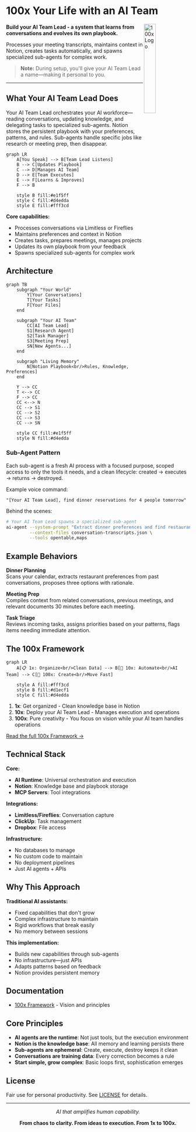 # 100x Your Life with an AI Team

<img alt="100x Logo" src="./logo.png" style="width:25%" align="right"/>

**Build your AI Team Lead - a system that learns from conversations and evolves its own playbook.**

Processes your meeting transcripts, maintains context in Notion, creates tasks automatically, and spawns specialized sub-agents for complex work.

> **Note:** During setup, you'll give your AI Team Lead a name—making it personal to you.

---

## What Your AI Team Lead Does

Your AI Team Lead orchestrates your AI workforce—reading conversations, updating knowledge, and delegating tasks to specialized sub-agents. Notion stores the persistent playbook with your preferences, patterns, and rules. Sub-agents handle specific jobs like research or meeting prep, then disappear.

```mermaid
graph LR
    A[You Speak] --> B[Team Lead Listens]
    B --> C[Updates Playbook]
    C --> D[Manages AI Team]
    D --> E[Team Executes]
    E --> F[Learns & Improves]
    F --> B

    style B fill:#e1f5ff
    style C fill:#d4edda
    style E fill:#fff3cd
```

**Core capabilities:**

- Processes conversations via Limitless or Fireflies
- Maintains preferences and context in Notion
- Creates tasks, prepares meetings, manages projects
- Updates its own playbook from your feedback
- Spawns specialized sub-agents for complex work

## Architecture

```mermaid
graph TB
    subgraph "Your World"
        Y[Your Conversations]
        T[Your Tasks]
        F[Your Files]
    end

    subgraph "Your AI Team"
        CC[AI Team Lead]
        S1[Research Agent]
        S2[Task Manager]
        S3[Meeting Prep]
        SN[New Agents...]
    end

    subgraph "Living Memory"
        N[Notion Playbook<br/>Rules, Knowledge, Preferences]
    end

    Y --> CC
    T <--> CC
    F --> CC
    CC <--> N
    CC --> S1
    CC --> S2
    CC --> S3
    CC --> SN

    style CC fill:#e1f5ff
    style N fill:#d4edda
```

### Sub-Agent Pattern

Each sub-agent is a fresh AI process with a focused purpose, scoped access to only the tools it needs, and a clean lifecycle: created → executes → returns → destroyed.

Example voice command:
```
"[Your AI Team Lead], find dinner reservations for 4 people tomorrow"
```

Behind the scenes:
```bash
# Your AI Team Lead spawns a specialized sub-agent
ai-agent --system-prompt "Extract dinner preferences and find restaurants" \
         --context-files conversation-transcripts.json \
         --tools opentable,maps
```

## Example Behaviors

**Dinner Planning**  
Scans your calendar, extracts restaurant preferences from past conversations, proposes three options with rationale.

**Meeting Prep**  
Compiles context from related conversations, previous meetings, and relevant documents 30 minutes before each meeting.

**Task Triage**  
Reviews incoming tasks, assigns priorities based on your patterns, flags items needing immediate attention.

## The 100x Framework

```mermaid
graph LR
    A[📋 1x: Organize<br/>Clean Data] --> B[🤖 10x: Automate<br/>AI Team] --> C[🎨 100x: Create<br/>Move Fast]

    style A fill:#fff3cd
    style B fill:#d1ecf1
    style C fill:#d4edda
```

1. **1x**: Get organized - Clean knowledge base in Notion
2. **10x**: Deploy your AI Team Lead - Manages execution and operations
3. **100x**: Pure creativity - You focus on vision while your AI team handles operations

[Read the full 100x Framework →](context/100x-framework.md)

## Technical Stack

**Core:**
- **AI Runtime**: Universal orchestration and execution
- **Notion**: Knowledge base and playbook storage
- **MCP Servers**: Tool integrations

**Integrations:**
- **Limitless/Fireflies**: Conversation capture
- **ClickUp**: Task management
- **Dropbox**: File access

**Infrastructure:**
- No databases to manage
- No custom code to maintain
- No deployment pipelines
- Just AI agents + APIs

## Why This Approach

**Traditional AI assistants:**
- Fixed capabilities that don't grow
- Complex infrastructure to maintain
- Rigid workflows that break easily
- No memory between sessions

**This implementation:**
- Builds new capabilities through sub-agents
- No infrastructure—just APIs
- Adapts patterns based on feedback
- Notion provides persistent memory

## Documentation

- [100x Framework](context/100x-framework.md) - Vision and principles

## Core Principles

- **AI agents are the runtime**: Not just tools, but the execution environment
- **Notion is the knowledge base**: All memory and learning persists there
- **Sub-agents are ephemeral**: Create, execute, destroy keeps it clean
- **Conversations are training data**: Every correction becomes a rule
- **Start simple, grow complex**: Basic loops first, sophistication emerges

## License

Fair use for personal productivity. See [LICENSE](LICENSE) for details.

---

<div align="center">

_AI that amplifies human capability._

**From chaos to clarity. From ideas to execution. From 1x to 100x.**

</div>
